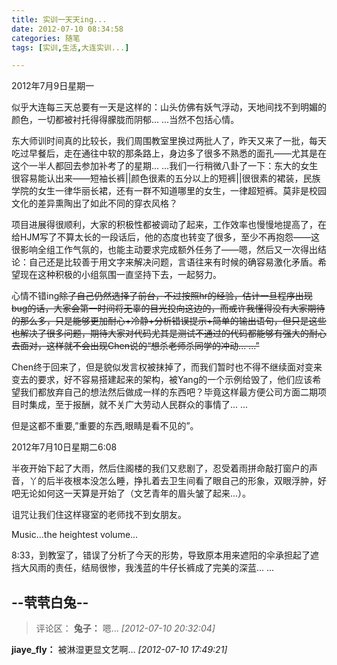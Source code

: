 ```yaml
---
title: 实训一天天ing...
date: 2012-07-10 08:34:58
categories: 随笔
tags: [实训,生活,大连实训...]

---
```

2012年7月9日星期一

似乎大连每三天总要有一天是这样的：山头仿佛有妖气浮动，天地间找不到明媚的颜色，一切都被衬托得得朦胧而阴郁... ...当然不包括心情。

东大师训时间真的比较长，我们周围教室里换过两批人了，昨天又来了一批，每天吃过早餐后，走在通往中软的那条路上，身边多了很多不熟悉的面孔——尤其是在这个一半人都回去参加补考了的星期... ...我们一行稍微八卦了一下：东大的女生很容易能认出来——短袖长裤||颜色很素的五分以上的短裤||很很素的裙装，民族学院的女生一律华丽长裙，还有一群不知道哪里的女生，一律超短裤。莫非是校园文化的差异熏陶出了如此不同的穿衣风格？

项目进展得很顺利，大家的积极性都被调动了起来，工作效率也慢慢地提高了，在给HJM写了不算太长的一段话后，他的态度也转变了很多，至少不再抱怨——这很影响全组工作气氛的，也能主动要求完成额外任务了——嗯，然后又一次得出结论：自己还是比较善于用文字来解决问题，言语往来有时候的确容易激化矛盾。希望现在这种积极的小组氛围一直坚持下去，一起努力。

心情不错ing~~除了自己仍然选择了前台，不过按照hr的经验，估计一旦程序出现bug的话，大家会第一时间将无辜的目光投向这边的，而或许我懂得没有大家期待的那么多，只是能够更加耐心+冷静+分析错误提示+简单的输出语句，但只是这些也解决了很多问题，期待大家对代码尤其是测试不通过的代码都能够有强大的耐心去面对，这样就不会出现Chen说的“想杀老师杀同学的冲动... ...”~~

Chen终于回来了，但是貌似发言权被抹掉了，而我们暂时也不得不继续面对变来变去的要求，好不容易搭建起来的架构，被Yang的一个示例给毁了，他们应该希望我们都放弃自己的想法然后做成一样的东西吧？毕竟这样最方便公司方面二期项目时集成，至于报酬，就不关广大劳动人民群众的事情了... ...

但是这都不重要,”重要的东西,眼睛是看不见的”。

2012年7月10日星期二6:08

半夜开始下起了大雨，然后住阁楼的我们又悲剧了，忍受着雨拼命敲打窗户的声音，丫的后半夜根本没怎么睡，挣扎着去卫生间看了眼自己的形象，双眼浮肿，好吧无论如何这一天算是开始了（文艺青年的眉头皱了起来...）。

诅咒让我们住这样寝室的老师找不到女朋友。

Music...the heightest volume...

8:33，到教室了，错误了分析了今天的形势，导致原本用来遮阳的伞承担起了遮挡大风雨的责任，结局很惨，我浅蓝的牛仔长裤成了完美的深蓝... ...

--茕茕白兔--
---
>评论区：
>**兔子：** 嗯...  *[2012-07-10 20:32:04]*
>
**jiaye_fly：** 被淋湿更显文艺啊…  *[2012-07-10 17:49:21]*
>
